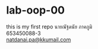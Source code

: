 # lab-oop-00
this is my first repo 
นายณัฐดนัย ภาคภูมิ <br />
653450088-3 <br />
natdanai.pa@kkumail.com <br />


